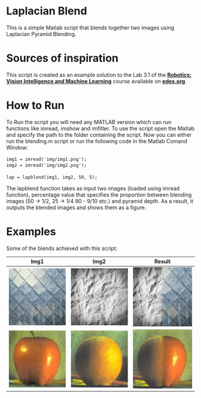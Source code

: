 Laplacian Blend
==============

This is a simple Matlab script that blends together two images using Laplacian Pyramid Blending.

# Sources of inspiration

This script is created as an example solution to the Lab 3.1 of the **[Robotics: Vision Intelligence and Machine Learning](https://www.edx.org/course/robotics-vision-intelligence-machine-pennx-robo2x)** course available on **[edex.org](https://edex.org/)**.

# How to Run

To Run the script you will need any MATLAB version which can run functions like imread, imshow and imfilter.
To use the script open the Matlab and specify the path to the folder containing the script.
Now you can either run the blending.m script or run the following code in the Matlab Comand Window:

```
img1 = imread('img/img1.png');
img2 = imread('img/img2.png');

lap = lapblend(img1, img2, 50, 5);
```
The lapblend function takes as input two images (loaded using imread function), percentage value that specifies the proportion between blending images (50 -> 1/2, 25 -> 1/4 90 - 9/10 etc.) and pyramid depth.
As a result, it outputs the blended images and shows them as a figure. 



# Examples 

Some of the blends achieved with this script:

| Img1 | Img2 | Result|
|:-:|:-:|:-:|
| ![](img/A.jpg) | ![](img/B.jpg) |![](img/res2.png) |
| ![](img/img1.png) |![](img/img2.png) |![](img/res1.png) |
